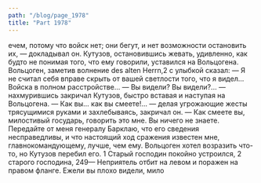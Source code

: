 ```yaml
---
path: "/blog/page_1978"
title: "Part 1978"
---
```


ечем, потому что войск нет; они бегут, и нет возможности остановить их, — докладывал он.
Кутузов, остановившись жевать, удивленно, как будто не понимая того, что ему говорили, уставился на Вольцогена. Вольцоген, заметив волнение des alten Herrn,2 с улыбкой сказал:
— Я не считал себя вправе скрыть от вашей светлости того, что я видел... Войска в полном расстройстве...
— Вы видели? Вы видели?... — нахмурившись закричал Кутузов, быстро вставая и наступая на Вольцогена. — Как вы... как вы смеете!... — делая угрожающие жесты трясущимися руками и захлебываясь, закричал он. — Как смеете вы, милостивый государь, говорить это мне. Вы ничего не знаете. Передайте от меня генералу Барклаю, что его сведения несправедливы, и что настоящий ход сражения известен мне, главнокомандующему, лучше, чем ему.
Вольцоген хотел возразить что-то, но Кутузов перебил его.
1 Старый господин покойно устроился,
2 старого господина,
249— Неприятель отбит на левом и поражен на правом фланге. Ежели вы плохо видели, мило
